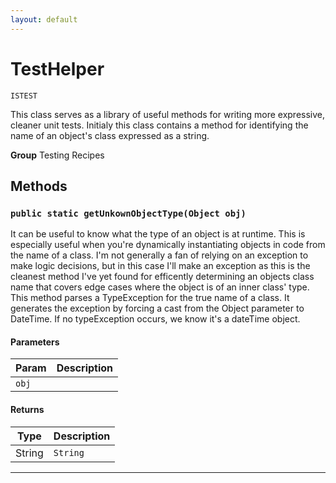 ```yaml
---
layout: default
---
```

# TestHelper

`ISTEST`

This class serves as a library of useful methods for writing
more expressive, cleaner unit tests. Initialy this class contains a method
for identifying the name of an object's class expressed as a string.


**Group** Testing Recipes

## Methods
### `public static getUnkownObjectType(Object obj)`

It can be useful to know what the type of an object is at runtime. This is especially useful when you're dynamically instantiating objects in code from the name of a class. I'm not generally a fan of relying on an exception to make logic decisions, but in this case I'll make an exception as this is the cleanest method I've yet found for efficently determining an objects class name that covers edge cases where the object is of an inner class' type. This method parses a TypeException for the true name of a class. It generates the exception by forcing a cast from the Object parameter to DateTime. If no typeException occurs, we know it's a dateTime object.

#### Parameters

|Param|Description|
|---|---|
|`obj`||

#### Returns

|Type|Description|
|---|---|
|String|`String`|

---
